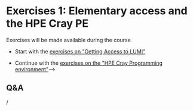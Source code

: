 # Exercises 1: Elementary access and the HPE Cray PE

Exercises will be made available during the course 

-   Start with the [exercises on "Getting Access to LUMI"](E103-Access.md)

-   Continue with the [exercises on the "HPE Cray Programming environment"](E102-CPE.md)-->

## Q&A

/
